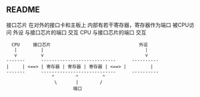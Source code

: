 ##  README
接口芯片 在对外的接口卡和主板上
内部有若干寄存器，寄存器作为端口 被CPU访问
外设 与接口芯片的端口 交互
CPU  与接口芯片的端口 交互
```shell
  CPU	  接口芯片								   外设
   |		 |										|
   v		 v										v
-------		 ----------------------------	   ----------
|     |	<==> | 寄存器 | 寄存器 | 寄存器 | <==> | 		|
-------		 ----------------------------	   ----------
				 ^		  ^			^
				  \		  | 	   /
				  		 端口
```
